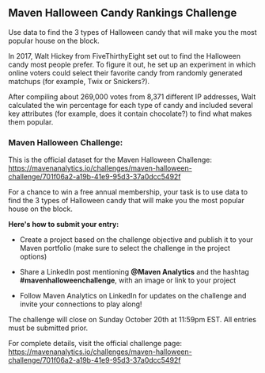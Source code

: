 <h2>Maven Halloween Candy Rankings Challenge</h2>

Use data to find the 3 types of Halloween candy that will make you the most popular house on the block.

In 2017, Walt Hickey from FiveThirthyEight set out to find the Halloween candy most people prefer. To figure it out, he set up an experiment in which online voters could select their favorite candy from randomly generated matchups (for example, Twix or Snickers?).

After compiling about 269,000 votes from 8,371 different IP addresses, Walt calculated the win percentage for each type of candy and included several key attributes (for example, does it contain chocolate?) to find what makes them popular.

<h3>Maven Halloween Challenge:</h3>

This is the official dataset for the Maven Halloween Challenge: https://mavenanalytics.io/challenges/maven-halloween-challenge/701f06a2-a19b-41e9-95d3-37a0dcc5492f

For a chance to win a free annual membership, your task is to use data to find the 3 types of Halloween candy that will make you the most popular house on the block.

<b>Here's how to submit your entry:</b>

 - Create a project based on the challenge objective and publish it to your Maven portfolio (make sure to select the challenge in the project options)

 - Share a LinkedIn post mentioning <b>@Maven Analytics</b> and the hashtag <b>#mavenhalloweenchallenge</b>, with an image or link to your project

 - Follow Maven Analytics on LinkedIn for updates on the challenge and invite your connections to play along!

The challenge will close on Sunday October 20th at 11:59pm EST. All entries must be submitted prior.

For complete details, visit the official challenge page: https://mavenanalytics.io/challenges/maven-halloween-challenge/701f06a2-a19b-41e9-95d3-37a0dcc5492f


